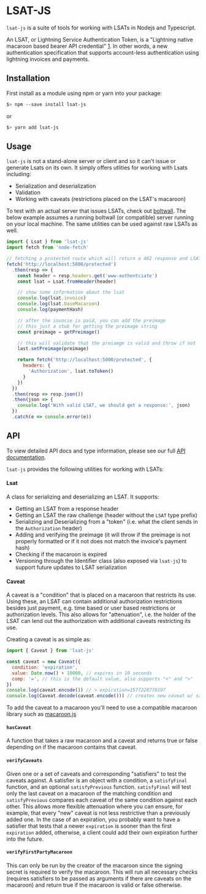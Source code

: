 # LSAT-JS

`lsat-js` is a suite of tools for working with LSATs in Nodejs and Typescript.

An LSAT, or Lightning Service Authentication Token, is a "Lightning native macaroon based bearer
API credential" [1](https://docs.google.com/presentation/d/1QSm8tQs35-ZGf7a7a2pvFlSduH3mzvMgQaf-06Jjaow/edit#slide=id.g623e4b6d0b_0_32).
In other words, a new authentication specification that supports account-less authentication
using lightning invoices and payments.

## Installation

First install as a module using npm or yarn into your package:

```bash
$> npm --save install lsat-js
```

or

```bash
$> yarn add lsat-js
```

## Usage

`lsat-js` is not a stand-alone server or client and so it can't issue or generate Lsats on its own. It simply
offers utlities for working with Lsats including:

- Serialization and deserialization
- Validation
- Working with caveats (restrictions placed on the LSAT's macaroon)

To test with an actual server that issues LSATs, check out [boltwall](https://github.com/Tierion/boltwall).
The below example assumes a running boltwall (or compatible) server running on your local machine.
The same utilities can be used against raw LSATs as well.

```js
import { Lsat } from 'lsat-js'
import fetch from 'node-fetch'

// fetching a protected route which will return a 402 response and LSAT challenge
fetch('http://localhost:5000/protected')
  .then(resp => {
    const header = resp.headers.get('www-authentciate')
    const lsat = Lsat.fromHeader(header)

    // show some information about the lsat
    console.log(lsat.invoice)
    console.log(lsat.baseMacaroon)
    console.log(paymentHash)

    // after the invocie is paid, you can add the preimage
    // this just a stub for getting the preimage string
    const preimage = getPreimage()

    // this will validate that the preiamge is valid and throw if not
    last.setPreimage(preimage)

    return fetch('http://localhost:5000/protected', {
      headers: {
        'Authorization', lsat.toToken()
      }
    })
  })
  .then(resp => resp.json())
  .then(json => {
    console.log('With valid LSAT, we should get a response:', json)
  })
  .catch(e => console.error(e))
```

## API

To view detailed API docs and type information, please see our full
[API documentation](https://tierion.github.io/lsat-js/).

`lsat-js` provides the following utilities for working with LSATs:

#### Lsat

A class for serializing and deserializing an LSAT. It supports:

- Getting an LSAT from a response header
- Getting an LSAT the raw challenge (header without the `LSAT` type prefix)
- Serializing and Deserializing from a "token" (i.e. what the client sends in the `Authorization` header)
- Adding and verifying the preimage (it will throw if the preimage is not properly formatted
  or if it not does not match the invoice's payment hash)
- Checking if the macaroon is expired
- Versioning through the Identifier class (also exposed via `lsat-js`) to support future updates
  to LSAT serialization

#### Caveat

A caveat is a "condition" that is placed on a macaroon that restricts its use. Using these,
an LSAT can contain additional authorization restrictions besides just payment, e.g. time based or user
based restrictions or authorization levels. This also allows for "attenuation", i.e. the holder of the
LSAT can lend out the authorization with additional caveats restricting its use.

Creating a caveat is as simple as:

```js
import { Caveat } from 'lsat-js'

const caveat = new Caveat({
  condition: 'expiration',
  value: Date.now() + 10000, // expires in 10 seconds
  comp: '=', // this is the default value, also supports "<" and ">"
})
console.log(caveat.encode()) // > expiration=1577228778197
console.log(Caveat.decode(caveat.encode())) // creates new caveat w/ same properties
```

To add the caveat to a macaroon you'll need to use a compatible macaroon library
such as [macaroon.js](https://github.com/nitram509/macaroons.js)

#### `hasCaveat`

A function that takes a raw macaroon and a caveat and returns true or false depending on if
the macaroon contains that caveat.

#### `verifyCaveats`

Given one or a set of caveats and corresponding "satisfiers" to test the caveats against.
A satisfier is an object with a condition, a `satisfyFinal` function, and an optional `satisfyPrevious`
function. `satisfyFinal` will test only the last caveat on a macaroon of the matching condition
and `satisfyPrevious` compares each caveat of the same condition against each other. This allows
more flexible attenuation where you can ensure, for example, that every "new" caveat is not less
restrictive than a previously added one. In the case of an expiration, you probably want to have a satisfier
that tests that a newer `expiration` is sooner than the first `expiration` added, otherwise, a client
could add their own expiration further into the future.

#### `verifyFirstPartyMacaroon`

This can only be run by the creator of the macaroon since the signing secret is required to
verify the macaroon. This will run all necessary checks (requires satisfiers to be passed
as arguments if there are caveats on the macaroon) and return true if the macaroon is valid
or false otherwise.
